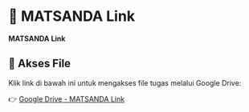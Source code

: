 # 🔗 MATSANDA Link

**MATSANDA Link**

## 📂 Akses File

Klik link di bawah ini untuk mengakses file tugas melalui Google Drive:

👉 [Google Drive - MATSANDA Link](https://drive.google.com/your-shared-link-here)
